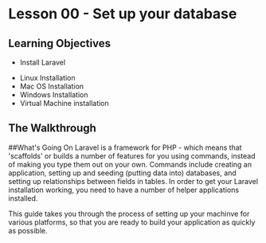 <!-- enter lesson number and title below separated by hyphen-->
# Lesson 00 - Set up your database
## Learning Objectives
* Install Laravel 
- Linux Installation
- Mac OS Installation 
- Windows Installation 
- Virtual Machine installation 

## The Walkthrough

##What's Going On 
Laravel is a framework for PHP - which means that 'scaffolds' or builds a number of features for you using commands, instead of making you type them out on your own. 
Commands include creating an application, setting up and seeding (putting data into) databases, and setting up relationships between fields in tables. 
In order to get your Laravel installation working, you need to have a number of helper applications installed. 

This guide takes you through the process of setting up your machinve for various platforms, so that you are ready to build your application as quickly as possible. 

